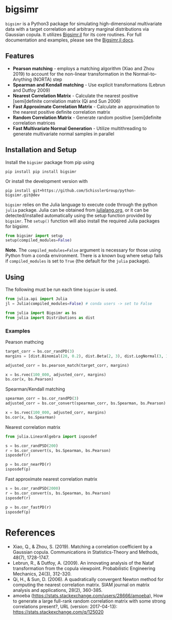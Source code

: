 # bigsimr

`bigsimr` is a Python3 package for simulating high-dimensional multivariate data with a target correlation and arbitrary marginal distributions via Gaussian copula. It utilizes [Bigsimr.jl](https://github.com/adknudson/Bigsimr.jl) for its core routines. For full documentation and examples, please see the [Bigsimr.jl docs](https://adknudson.github.io/Bigsimr.jl/stable/).

## Features

* **Pearson matching** - employs a matching algorithm (Xiao and Zhou 2019) to account for the non-linear transformation in the Normal-to-Anything (NORTA) step
* **Spearman and Kendall matching** - Use explicit transformations (Lebrun and Dutfoy 2009)
* **Nearest Correlation Matrix** - Calculate the nearest positive [semi]definite correlation matrix (Qi and Sun 2006)
* **Fast Approximate Correlation Matrix** - Calculate an approximation to the nearest positive definite correlation matrix
* **Random Correlation Matrix** - Generate random positive [semi]definite correlation matrices
* **Fast Multivariate Normal Generation** - Utilize multithreading to generate multivariate normal samples in parallel

## Installation and Setup

Install the `bigsimr` package from pip using

```
pip install pip install bigsimr
```

Or install the development version with

```
pip install git+https://github.com/SchisslerGroup/python-bigsimr.git@dev
```

`bigsimr` relies on the Julia language to execute code through the python `julia` package. Julia can be obtained from [julialang.org](https://julialang.org/downloads/), or it can be detected/installed automatically using the setup function provided by `bigsimr`. The `setup()` function will also install the required Julia packages for bigsimr.

```python
from bigsimr import setup
setup(compiled_modules=False)
```

**Note.** The `compiled_modules=False` argument is necessary for those using Python from a conda environment. There is a known bug where setup fails if `compiled_modules` is set to `True` (the default for the `julia` package).

## Using

The following must be run each time `bigsimr` is used.

```python
from julia.api import Julia
jl = Julia(compiled_modules=False) # conda users -> set to False

from julia import Bigsimr as bs
from julia import Distributions as dist
```

### Examples

Pearson mathcing

```python
target_corr = bs.cor_randPD(3)
margins = [dist.Binomial(20, 0.2), dist.Beta(2, 3), dist.LogNormal(3, 1)]

adjusted_corr = bs.pearson_match(target_corr, margins)

x = bs.rvec(100_000, adjusted_corr, margins)
bs.cor(x, bs.Pearson)
```

Spearman/Kendall matching

```python
spearman_corr = bs.cor_randPD(3)
adjusted_corr = bs.cor_convert(spearman_corr, bs.Spearman, bs.Pearson)

x = bs.rvec(100_000, adjusted_corr, margins)
bs.cor(x, bs.Spearman)
```

Nearest correlation matrix

```python
from julia.LinearAlgebra import isposdef

s = bs.cor_randPSD(200)
r = bs.cor_convert(s, bs.Spearman, bs.Pearson)
isposdef(r)

p = bs.cor_nearPD(r)
isposdef(p)
```

Fast approximate nearest correlation matrix

```python
s = bs.cor_randPSD(2000)
r = bs.cor_convert(s, bs.Spearman, bs.Pearson)
isposdef(r)

p = bs.cor_fastPD(r)
isposdef(p)
```

# References

* Xiao, Q., & Zhou, S. (2019). Matching a correlation coefficient by a Gaussian copula. Communications in Statistics-Theory and Methods, 48(7), 1728-1747.
* Lebrun, R., & Dutfoy, A. (2009). An innovating analysis of the Nataf transformation from the copula viewpoint. Probabilistic Engineering Mechanics, 24(3), 312-320.
* Qi, H., & Sun, D. (2006). A quadratically convergent Newton method for computing the nearest correlation matrix. SIAM journal on matrix analysis and applications, 28(2), 360-385.
* amoeba (https://stats.stackexchange.com/users/28666/amoeba), How to generate a large full-rank random correlation matrix with some strong correlations present?, URL (version: 2017-04-13): https://stats.stackexchange.com/q/125020
